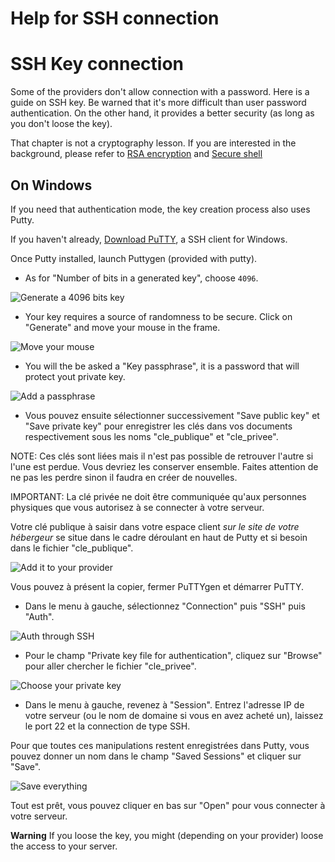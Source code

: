 # Help for SSH connection

# SSH Key connection

Some of the providers don't allow connection with a password. Here is a guide on SSH key. 
Be warned that it's more difficult than user password authentication. On the other hand, it provides a better security
(as long as you don't loose the key).

That chapter is not a cryptography lesson. If you are interested in the background, 
please refer to [RSA encryption](https://fr.wikipedia.org/wiki/Chiffrement_RSA) and [Secure shell](https://fr.wikipedia.org/wiki/Secure_Shell)


## On Windows

If you need that authentication mode, the key creation process also uses Putty.

If you haven't already, [Download PuTTY](http://www.putty.org/), a SSH client for Windows.

Once Putty installed, launch Puttygen (provided with putty).

 - As for "Number of bits in a generated key", choose `4096`.

<img src="images/putty-1.png" alt="Generate a 4096 bits key" />

 - Your key requires a source of randomness to be secure. Click on "Generate" and move your mouse in the frame.

<img src="images/putty-2.png" alt="Move your mouse" />

* You will the be asked a "Key passphrase", it is a password that will protect yout private key.

<img src="images/putty-3.png" alt="Add a passphrase" />


* Vous pouvez ensuite sélectionner successivement "Save public key" et "Save private key" pour enregistrer les clés dans vos documents respectivement sous les noms "cle_publique" et "cle_privee".

NOTE: Ces clés sont liées mais il n'est pas possible de retrouver l'autre si l'une est perdue.
Vous devriez les conserver ensemble. Faites attention de ne pas les perdre sinon il faudra en créer de nouvelles.

IMPORTANT: La clé privée ne doit être communiquée qu'aux personnes physiques que vous autorisez à se connecter à votre serveur.

Votre clé publique à saisir dans votre espace client *sur le site de votre hébergeur* se situe dans le cadre déroulant en haut de Putty et si besoin dans le fichier "cle_publique".

<img src="images/putty-4.png" alt="Add it to your provider" />

Vous pouvez à présent la copier, fermer PuTTYgen et démarrer PuTTY.

* Dans le menu à gauche, sélectionnez "Connection" puis "SSH" puis "Auth".

<img src="images/putty-5.png" alt="Auth through SSH" />


* Pour le champ "Private key file for authentication", cliquez sur "Browse" pour aller chercher le fichier "cle_privee".

<img src="images/putty-6.png" alt="Choose your private key" />

* Dans le menu à gauche, revenez à "Session".
Entrez l'adresse IP de votre serveur (ou le nom de domaine si vous en avez acheté un), laissez le port 22 et la connection de type SSH.

Pour que toutes ces manipulations restent enregistrées dans Putty, vous pouvez donner un nom dans le champ "Saved Sessions" et cliquer sur "Save".

<img src="images/putty-7.png" alt="Save everything" />

Tout est prêt, vous pouvez cliquer en bas sur "Open" pour vous connecter à votre serveur.

**Warning** If you loose the key, you might (depending on your provider) loose the access to your server.
